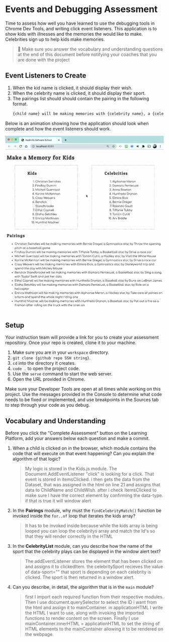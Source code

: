 # Events and Debugging Assessment

Time to assess how well you have learned to use the debugging tools in Chrome Dev Tools, and writing click event listeners. This application is to show kids with illnesses and the memories the would like to make. Celebrities sign up to help kids make memories.

> 🧨 Make sure you answer the vocabulary and understanding questions at the end of this document before notifying your coaches that you are done with the project

## Event Listeners to Create

1. When the kid name is clicked, it should display their wish.
1. When the celebrity name is clicked, it should display their sport.
1. The pairings list should should contain the pairing in the following format.
    ```html
    {child name} will be making memories with {celebrity name}, a {celebrity sport} star, by {child wish}
    ```

Below is an animation showing how the application should look when complete and how the event listeners should work.

<img src="./images/debugging-events-assessment.gif" width="700px">

## Setup

Your instruction team will provide a link for you to create your assessment repository. Once your repo is created, clone it to your machine.

1. Make sure you are in your `workspace` directory.
1. `git clone {github repo SSH string}`.
1. `cd` into the directory it creates.
1. `code .` to open the project code.
1. Use the `serve` command to start the web server.
1. Open the URL provided in Chrome.

Make sure your Developer Tools are open at all times while working on this project. Use the messages provided in the Console to determine what code needs to be fixed or implemented, and use breakpoints in the Sources tab to step through your code as you debug.

## Vocabulary and Understanding

Before you click the "Complete Assessment" button on the Learning Platform, add your answers below each question and make a commit.

1. When a child is clicked on in the browser, which module contains the code that will execute on that event happening? Can you explain the algorithm of that logic?
   > My logic is stored in the Kids.js module. The Document.AddEventListener "click" is looking for a click. That event is stored in itemsClicked. i then gets the data from the Dataset, that was assigned in the html on line 21 and assigns that data to ChildName and ChildWish. after i check ItemsClicked to make sure I have the correct element by confirming the data-type. if that is true it will window alert 

2. In the **Pairings** module, why must the `findCelebrityMatch()` function be invoked inside the `for..of` loop that iterates the kids array?
   > It has to be invoked inside because while the kids array is being looped you can loop the celebritys array and match the Id's so that they will render correctly in the HTML 

3. In the **CelebrityList** module, can you describe how the name of the sport that the celebrity plays can be displayed in the window alert text?
   > The addEventListener stores the element that has been clicked on and assigns it to clickedItem. the celebritySport recieves the value of data-sport="" that sport is depending on each celebrity is clicked. The sport is then returned in a window alert.

4. Can you describe, in detail, the algorithm that is in the `main` module?
   > first I import each required function from their respective modules. Then I use document.querySelector to select the ID i want from the 
   html  and assign it to mainContainer. in applicationHTML  I write the HTML I want to use, along with invoking the imported functions to render content on the screen. Finally I use mainContainer.innerHTML = applicationHTML to set the string of HTML elements to the mainContainer allowing it to be rendered on the webpage.


